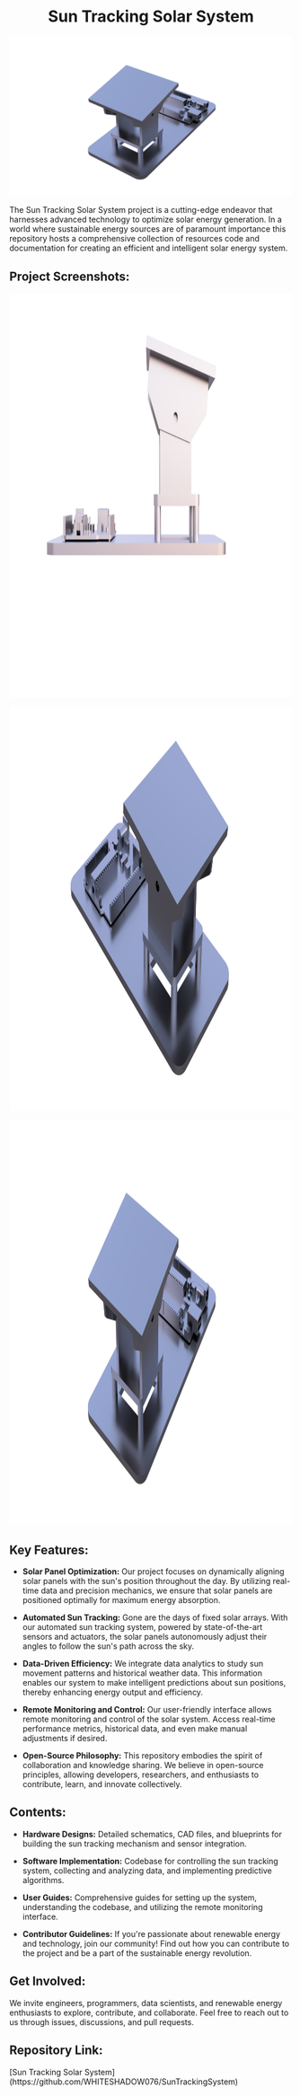 <h1 align="center" id="title">Sun Tracking Solar System</h1>

<p align="center"><img src="https://github.com/WHITESHADOW076/SunTrackingSystem/blob/180a5ed68c813ef81d424678a062f3f1c3dd6f2e/12345_v1_2023-Aug-18_09-52-06AM-000_CustomizedView4506324693.png" alt="project-image"></p>

<p id="description">The Sun Tracking Solar System project is a cutting-edge endeavor that harnesses advanced technology to optimize solar energy generation. In a world where sustainable energy sources are of paramount importance this repository hosts a comprehensive collection of resources code and documentation for creating an efficient and intelligent solar energy system.</p>

<h2>Project Screenshots:</h2>

<p align="center"><img src="https://github.com/WHITESHADOW076/SunTrackingSystem/blob/180a5ed68c813ef81d424678a062f3f1c3dd6f2e/3cb563a6-24ed-413f-8227-5ca8b34c8e01.PNG" alt="project-screenshot" width="1280" height="720/"></p>

<p align="center"><img src="https://github.com/WHITESHADOW076/SunTrackingSystem/blob/180a5ed68c813ef81d424678a062f3f1c3dd6f2e/12345_v1_2023-Aug-17_03-49-15PM-000_CustomizedView29640560776.png" alt="project-screenshot" width="1280" height="720/"></p>

<p align="center"><img src="https://github.com/WHITESHADOW076/SunTrackingSystem/blob/180a5ed68c813ef81d424678a062f3f1c3dd6f2e/12345_v1_2023-Aug-18_09-52-06AM-000_CustomizedView4506324693.png" alt="project-screenshot" width="1280" height="720/"></p>

  
  
<h2>Key Features:</h2>

- **Solar Panel Optimization:** Our project focuses on dynamically aligning solar panels with the sun's position throughout the day. By utilizing real-time data and precision mechanics, we ensure that solar panels are positioned optimally for maximum energy absorption.

- **Automated Sun Tracking:** Gone are the days of fixed solar arrays. With our automated sun tracking system, powered by state-of-the-art sensors and actuators, the solar panels autonomously adjust their angles to follow the sun's path across the sky.

- **Data-Driven Efficiency:** We integrate data analytics to study sun movement patterns and historical weather data. This information enables our system to make intelligent predictions about sun positions, thereby enhancing energy output and efficiency.

- **Remote Monitoring and Control:** Our user-friendly interface allows remote monitoring and control of the solar system. Access real-time performance metrics, historical data, and even make manual adjustments if desired.

- **Open-Source Philosophy:** This repository embodies the spirit of collaboration and knowledge sharing. We believe in open-source principles, allowing developers, researchers, and enthusiasts to contribute, learn, and innovate collectively.

<h2>Contents:</h2>

- **Hardware Designs:** Detailed schematics, CAD files, and blueprints for building the sun tracking mechanism and sensor integration.
  
- **Software Implementation:** Codebase for controlling the sun tracking system, collecting and analyzing data, and implementing predictive algorithms.
  
- **User Guides:** Comprehensive guides for setting up the system, understanding the codebase, and utilizing the remote monitoring interface.
  
- **Contributor Guidelines:** If you're passionate about renewable energy and technology, join our community! Find out how you can contribute to the project and be a part of the sustainable energy revolution.

<h2>Get Involved:</h2>

We invite engineers, programmers, data scientists, and renewable energy enthusiasts to explore, contribute, and collaborate.
Feel free to reach out to us through issues, discussions, and pull requests.

<h2>Repository Link:</h2> [Sun Tracking Solar System](https://github.com/WHITESHADOW076/SunTrackingSystem)
